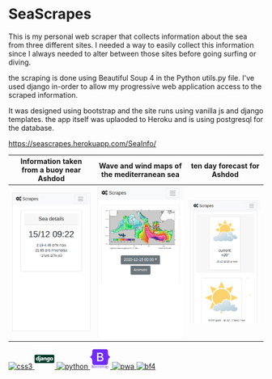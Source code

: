 # SeaScrapes

This is my personal web scraper that collects information about the sea from three different sites.
I needed a way to easily collect this information since I always needed to alter between those sites
before going surfing or diving.

the scraping is done using Beautiful Soup 4 in the Python utils.py file.
I've used django in-order to allow my progressive web application access to the scraped information.

It was designed using bootstrap and the site runs using vanilla js and django templates. 
the app itself was uplaoded to Heroku and is using postgresql for the database.

https://seascrapes.herokuapp.com/SeaInfo/

Information taken from a buoy near Ashdod  | Wave and wind maps of the mediterranean sea | ten day forecast for Ashdod
------------ | ------------- | -------------
![buoy](https://github.com/DrorTsky/SeaScrapes/blob/main/images/Scrapes_details.png) | ![med](https://github.com/DrorTsky/SeaScrapes/blob/main/images/Scrapes_seaMaps.png) | ![weather](https://github.com/DrorTsky/SeaScrapes/blob/main/images/Scrapes_weather.png)

<p align="left"> <a href="https://www.w3schools.com/css/" target="_blank"> <img src="https://devicons.github.io/devicon/devicon.git/icons/css3/css3-original-wordmark.svg" alt="css3" width="40" height="40"/> </a> <a href="https://www.djangoproject.com/" target="_blank"> <img src="https://github.com/devicons/devicon/blob/master/icons/django/django-original.svg" alt="django" width="40" height="40"/> </a> <a href="https://www.python.org" target="_blank"> <img src="https://devicons.github.io/devicon/devicon.git/icons/python/python-original.svg" alt="python" width="40" height="40"/> </a> <a href="https://getbootstrap.com/" target="_blank"> <img src="https://github.com/devicons/devicon/blob/master/icons/bootstrap/bootstrap-plain-wordmark.svg" alt="bootstrap" width="40" height="40"> </a> <a href="https://web.dev/progressive-web-apps/" target="_blank"> <img src="https://media.prod.mdn.mozit.cloud/attachments/2019/06/14/16742/4a5f228a878fe1e8de5213bdb599eeef/pwa.png" alt="pwa" width="40" height="40"> </a>  <a href="https://www.crummy.com/software/BeautifulSoup/bs4/doc/" target="_blank"> <img src="https://play-lh.googleusercontent.com/yMjUC6LBh7uOCK6wUcIEf5MHZQmSqDPXoInOQLZzw0DWQsPJuvkwSymX2zI4Ok7i_BY=s180-rw" alt="bf4" width="40" height="40"> </a> </p>
